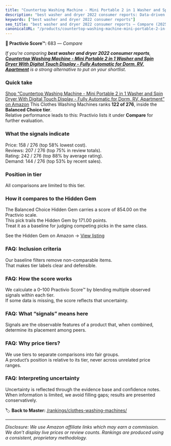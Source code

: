```yaml
---
title: "Countertop Washing Machine - Mini Portable 2 in 1 Washer and Spin Dryer With Digital Touch Display - Fully Automatic for Dorm, RV, Apartment"
description: "best washer and dryer 2022 consumer reports: Data-driven ranking using the Practivio Score™. Positioned by quality, value, demand, findability, momentum."
keywords: ["best washer and dryer 2022 consumer reports"]
seo_title: "best washer and dryer 2022 consumer reports — Compare (2025)"
canonicalURL: "/products/countertop-washing-machine-mini-portable-2-in-1-washer-and-spin-dryer-with-digital-touch-display-fully-automatic-for-dorm-rv-apartment-B0CNZLZBF3/"
---
```


**🛒 Practivio Score™:** 683 — _Compare_


*If you're comparing **best washer and dryer 2022 consumer reports**, **[Countertop Washing Machine - Mini Portable 2 in 1 Washer and Spin Dryer With Digital Touch Display - Fully Automatic for Dorm, RV, Apartment](https://www.amazon.com/dp/B0CNZLZBF3?tag=practivio-20)** is a strong alternative to put on your shortlist.*
### Quick take
[Shop “Countertop Washing Machine - Mini Portable 2 in 1 Washer and Spin Dryer With Digital Touch Display - Fully Automatic for Dorm, RV, Apartment” on Amazon](https://www.amazon.com/dp/B0CNZLZBF3?tag=practivio-20)
This Clothes Washing Machines ranks **122 of 276**, inside the **Balanced Choice tier**.  
Relative performance leads to this: Practivio lists it under **Compare** for further evaluation.

### What the signals indicate
Price: 158 / 276 (top 58% lowest cost).  
Reviews: 207 / 276 (top 75% in review totals).  
Rating: 242 / 276 (top 88% by average rating).  
Demand: 144 / 276 (top 53% by recent sales).

### Position in tier
All comparisons are limited to this tier.

### How it compares to the Hidden Gem
The Balanced Choice Hidden Gem carries a score of 854.00 on the Practivio scale.  
This pick trails the Hidden Gem by 171.00 points.  
Treat it as a baseline for judging competing picks in the same class.  

See the Hidden Gem on Amazon → [View listing](https://www.amazon.com/dp/B09YLKMHLH?tag=practivio-20)

### FAQ: Inclusion criteria
Our baseline filters remove non-comparable items.  
That makes tier labels clear and defensible.

### FAQ: How the score works
We calculate a 0–100 Practivio Score™ by blending multiple observed signals within each tier.  
If some data is missing, the score reflects that uncertainty.

### FAQ: What “signals” means here
Signals are the observable features of a product that, when combined, determine its placement among peers.

### FAQ: Why price tiers?
We use tiers to separate comparisons into fair groups.  
A product’s position is relative to its tier, never across unrelated price ranges.

### FAQ: Interpreting uncertainty
Uncertainty is reflected through the evidence base and confidence notes.  
When information is limited, we avoid filling gaps; results are presented conservatively.

<!-- Missing template for Compare/CompareWithinPriceClass -->


🏷️ **Back to Master:** [/rankings/clothes-washing-machines/](/rankings/clothes-washing-machines/)

---
_Disclosure: We use Amazon affiliate links which may earn a commission. We don’t display live prices or review counts. Rankings are produced using a consistent, proprietary methodology._
